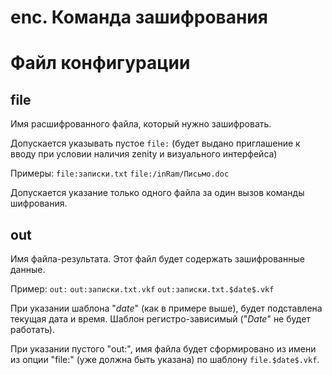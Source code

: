# enc. Команда зашифрования

# Файл конфигурации
## file
Имя расшифрованного файла, который нужно зашифровать.

Допускается указывать пустое
`file:`
(будет выдано приглашение к вводу при условии наличия zenity и визуального интерфейса)

Примеры:
`file:записки.txt`
`file:/inRam/Письмо.doc`

Допускается указание только одного файла за один вызов команды шифрования.


## out
Имя файла-результата. Этот файл будет содержать зашифрованные данные.

Пример:
`out:`
`out:записки.txt.vkf`
`out:записки.txt.$date$.vkf`

При указании шаблона "$date$" (как в примере выше), будет подставлена текущая дата и время. Шаблон регистро-зависимый ("$Date$" не будет работать).

При указании пустого "out:", имя файла будет сформировано из имени из опции "file:" (уже должна быть указана) по шаблону `file.$date$.vkf`.


